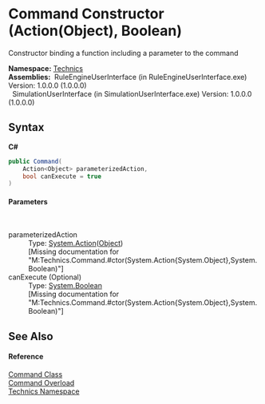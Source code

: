 # Command Constructor (Action(Object), Boolean)
 

Constructor binding a function including a parameter to the command

**Namespace:**&nbsp;<a href="f9f22137-e96e-7e9b-007b-203cf730387b">Technics</a><br />**Assemblies:**&nbsp;&nbsp;RuleEngineUserInterface (in RuleEngineUserInterface.exe) Version: 1.0.0.0 (1.0.0.0)<br />&nbsp;&nbsp;SimulationUserInterface (in SimulationUserInterface.exe) Version: 1.0.0.0 (1.0.0.0)<br />

## Syntax

**C#**<br />
``` C#
public Command(
	Action<Object> parameterizedAction,
	bool canExecute = true
)
```


#### Parameters
&nbsp;<dl><dt>parameterizedAction</dt><dd>Type: <a href="http://msdn2.microsoft.com/en-us/library/018hxwa8" target="_blank">System.Action</a>(<a href="http://msdn2.microsoft.com/en-us/library/e5kfa45b" target="_blank">Object</a>)<br />\[Missing <param name="parameterizedAction"/> documentation for "M:Technics.Command.#ctor(System.Action{System.Object},System.Boolean)"\]</dd><dt>canExecute (Optional)</dt><dd>Type: <a href="http://msdn2.microsoft.com/en-us/library/a28wyd50" target="_blank">System.Boolean</a><br />\[Missing <param name="canExecute"/> documentation for "M:Technics.Command.#ctor(System.Action{System.Object},System.Boolean)"\]</dd></dl>

## See Also


#### Reference
<a href="d830adc1-f890-c592-73a3-e36bf8c069f5">Command Class</a><br /><a href="4927088a-a5a1-8d4f-33bb-d70a5881236e">Command Overload</a><br /><a href="f9f22137-e96e-7e9b-007b-203cf730387b">Technics Namespace</a><br />